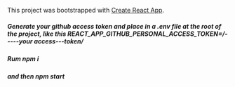 This project was bootstrapped with [Create React App](https://github.com/facebook/create-react-app).

##### Generate your github access token and place in a .env file at the root of the project, like this REACT_APP_GITHUB_PERSONAL_ACCESS_TOKEN=/-----your access---token/
##### Rum npm i
##### and then npm start
